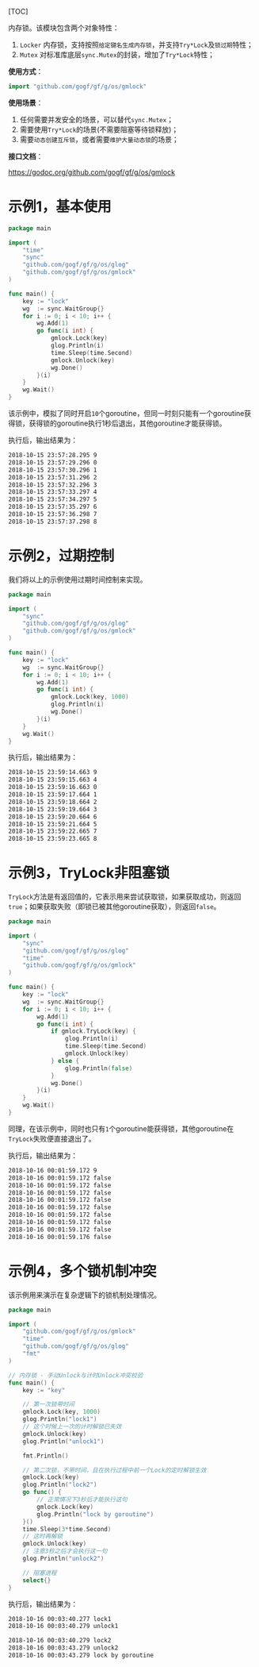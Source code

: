 [TOC]


内存锁。该模块包含两个对象特性：
1. `Locker` 内存锁，支持按照`给定键名生成内存锁`，并支持`Try*Lock`及`锁过期`特性；
1. `Mutex` 对标准库底层`sync.Mutex`的封装，增加了`Try*Lock`特性；

**使用方式**：
```go
import "github.com/gogf/gf/g/os/gmlock"
```


**使用场景**：
1. 任何需要并发安全的场景，可以替代`sync.Mutex`；
1. 需要使用`Try*Lock`的场景(不需要阻塞等待锁释放)；
1. 需要`动态创建互斥锁`，或者需要`维护大量动态锁`的场景；

**接口文档**：

https://godoc.org/github.com/gogf/gf/g/os/gmlock



# 示例1，基本使用
```go
package main

import (
    "time"
    "sync"
    "github.com/gogf/gf/g/os/glog"
    "github.com/gogf/gf/g/os/gmlock"
)

func main() {
    key := "lock"
    wg  := sync.WaitGroup{}
    for i := 0; i < 10; i++ {
        wg.Add(1)
        go func(i int) {
            gmlock.Lock(key)
            glog.Println(i)
            time.Sleep(time.Second)
            gmlock.Unlock(key)
            wg.Done()
        }(i)
    }
    wg.Wait()
}
```
该示例中，模拟了同时开启`10`个goroutine，但同一时刻只能有一个goroutine获得锁，获得锁的goroutine执行1秒后退出，其他goroutine才能获得锁。

执行后，输出结果为：
```html
2018-10-15 23:57:28.295 9
2018-10-15 23:57:29.296 0
2018-10-15 23:57:30.296 1
2018-10-15 23:57:31.296 2
2018-10-15 23:57:32.296 3
2018-10-15 23:57:33.297 4
2018-10-15 23:57:34.297 5
2018-10-15 23:57:35.297 6
2018-10-15 23:57:36.298 7
2018-10-15 23:57:37.298 8
```

# 示例2，过期控制

我们将以上的示例使用过期时间控制来实现。

```go
package main

import (
    "sync"
    "github.com/gogf/gf/g/os/glog"
    "github.com/gogf/gf/g/os/gmlock"
)

func main() {
    key := "lock"
    wg  := sync.WaitGroup{}
    for i := 0; i < 10; i++ {
        wg.Add(1)
        go func(i int) {
            gmlock.Lock(key, 1000)
            glog.Println(i)
            wg.Done()
        }(i)
    }
    wg.Wait()
}
```
执行后，输出结果为：
```html
2018-10-15 23:59:14.663 9
2018-10-15 23:59:15.663 4
2018-10-15 23:59:16.663 0
2018-10-15 23:59:17.664 1
2018-10-15 23:59:18.664 2
2018-10-15 23:59:19.664 3
2018-10-15 23:59:20.664 6
2018-10-15 23:59:21.664 5
2018-10-15 23:59:22.665 7
2018-10-15 23:59:23.665 8
```

# 示例3，TryLock非阻塞锁

`TryLock`方法是有返回值的，它表示用来尝试获取锁，如果获取成功，则返回`true`；如果获取失败（即锁已被其他goroutine获取），则返回`false`。

```go
package main

import (
    "sync"
    "github.com/gogf/gf/g/os/glog"
    "time"
    "github.com/gogf/gf/g/os/gmlock"
)

func main() {
    key := "lock"
    wg  := sync.WaitGroup{}
    for i := 0; i < 10; i++ {
        wg.Add(1)
        go func(i int) {
            if gmlock.TryLock(key) {
                glog.Println(i)
                time.Sleep(time.Second)
                gmlock.Unlock(key)
            } else {
                glog.Println(false)
            }
            wg.Done()
        }(i)
    }
    wg.Wait()
}
```
同理，在该示例中，同时也只有`1`个goroutine能获得锁，其他goroutine在`TryLock`失败便直接退出了。

执行后，输出结果为：
```html
2018-10-16 00:01:59.172 9
2018-10-16 00:01:59.172 false
2018-10-16 00:01:59.172 false
2018-10-16 00:01:59.172 false
2018-10-16 00:01:59.172 false
2018-10-16 00:01:59.172 false
2018-10-16 00:01:59.172 false
2018-10-16 00:01:59.172 false
2018-10-16 00:01:59.172 false
2018-10-16 00:01:59.176 false
```

# 示例4，多个锁机制冲突

该示例用来演示在复杂逻辑下的锁机制处理情况。

```go
package main

import (
    "github.com/gogf/gf/g/os/gmlock"
    "time"
    "github.com/gogf/gf/g/os/glog"
    "fmt"
)

// 内存锁 - 手动Unlock与计时Unlock冲突校验
func main() {
    key := "key"

    // 第一次锁带时间
    gmlock.Lock(key, 1000)
    glog.Println("lock1")
    // 这个时候上一次的计时解锁已失效
    gmlock.Unlock(key)
    glog.Println("unlock1")

    fmt.Println()

    // 第二次锁，不带时间，且在执行过程中前一个Lock的定时解锁生效
    gmlock.Lock(key)
    glog.Println("lock2")
    go func() {
        // 正常情况下3秒后才能执行这句
        gmlock.Lock(key)
        glog.Println("lock by goroutine")
    }()
    time.Sleep(3*time.Second)
    // 这时再解锁
    gmlock.Unlock(key)
    // 注意3秒之后才会执行这一句
    glog.Println("unlock2")

    // 阻塞进程
    select{}
}
```

执行后，输出结果为：
```html
2018-10-16 00:03:40.277 lock1
2018-10-16 00:03:40.279 unlock1

2018-10-16 00:03:40.279 lock2
2018-10-16 00:03:43.279 unlock2
2018-10-16 00:03:43.279 lock by goroutine
```
